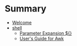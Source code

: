 # Summary

* [Welcome](README.md)
* [shell](shell/README.md)
	* [Parameter Expansion ${}](shell/expansion/README.md)
	* [User's Guide for Awk](shell/awk/README.md)
